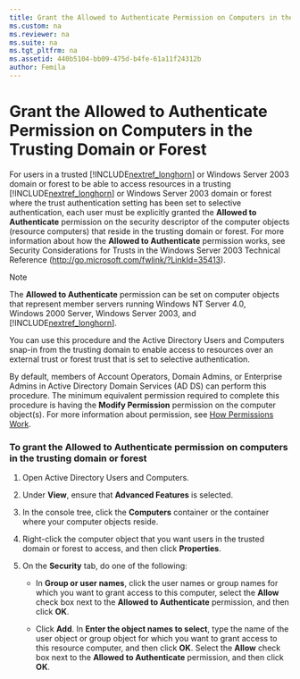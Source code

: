 ```yaml
---
title: Grant the Allowed to Authenticate Permission on Computers in the Trusting Domain or Forest
ms.custom: na
ms.reviewer: na
ms.suite: na
ms.tgt_pltfrm: na
ms.assetid: 440b5104-bb09-475d-b4fe-61a11f24312b
author: Femila
---
```

# Grant the Allowed to Authenticate Permission on Computers in the Trusting Domain or Forest
  For users in a trusted [!INCLUDE[nextref_longhorn](../Token/nextref_longhorn_md.md)] or Windows Server 2003 domain or forest to be able to access resources in a trusting [!INCLUDE[nextref_longhorn](../Token/nextref_longhorn_md.md)] or Windows Server 2003 domain or forest where the trust authentication setting has been set to selective authentication, each user must be explicitly granted the **Allowed to Authenticate** permission on the security descriptor of the computer objects \(resource computers\) that reside in the trusting domain or forest. For more information about how the **Allowed to Authenticate** permission works, see Security Considerations for Trusts in the Windows Server 2003 Technical Reference \([http:\/\/go.microsoft.com\/fwlink\/?LinkId\=35413](http://go.microsoft.com/fwlink/?LinkId=35413)\).  
  
> [!NOTE]  
>  The **Allowed to Authenticate** permission can be set on computer objects that represent member servers running Windows NT Server 4.0, Windows 2000 Server, Windows Server 2003, and [!INCLUDE[nextref_longhorn](../Token/nextref_longhorn_md.md)].  
  
 You can use this procedure and the Active Directory Users and Computers snap\-in from the trusting domain to enable access to resources over an external trust or forest trust that is set to selective authentication.  
  
 By default, members of Account Operators, Domain Admins, or Enterprise Admins in Active Directory Domain Services \(AD DS\) can perform this procedure. The minimum equivalent permission required to complete this procedure is having the **Modify Permission** permission on the computer object\(s\). For more information about permission, see [How Permissions Work](http://technet.microsoft.com/library/cc783530(v=ws.10).aspx).  
  
### To grant the Allowed to Authenticate permission on computers in the trusting domain or forest  
  
1.  Open Active Directory Users and Computers.  
  
2.  Under **View**, ensure that **Advanced Features** is selected.  
  
3.  In the console tree, click the **Computers** container or the container where your computer objects reside.  
  
4.  Right\-click the computer object that you want users in the trusted domain or forest to access, and then click **Properties**.  
  
5.  On the **Security** tab, do one of the following:  
  
    -   In **Group or user names**, click the user names or group names for which you want to grant access to this computer, select the **Allow** check box next to the **Allowed to Authenticate** permission, and then click **OK**.  
  
    -   Click **Add**. In **Enter the object names to select**, type the name of the user object or group object for which you want to grant access to this resource computer, and then click **OK**. Select the **Allow** check box next to the **Allowed to Authenticate** permission, and then click **OK**.  
  
  